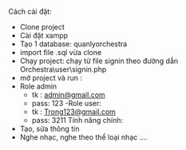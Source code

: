 Cách cài đặt:
- Clone project
- Cài đặt xampp
- Tạo 1 database: quanlyorchestra
- import file .sql vừa clone
- Chạy project: chạy từ file signin theo đường dẫn Orchestra\user\signin.php
- mở project và run :
- Role admin
  + tk : admin@gmail.com
  + pass:  123
-Role user:
  + tk : Trong123@gmail.com
  + pass: 3211
Tính năng chính:
- Tạo, sửa thông tin
- Nghe nhạc, nghe theo thể loại nhạc
....
  
